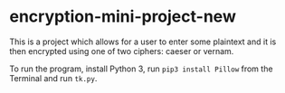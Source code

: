 # encryption-mini-project-new
 
This is a project which allows for a user to enter some plaintext and it is then encrypted using one of two ciphers: caeser or vernam.

To run the program, install Python 3, run ```pip3 install Pillow``` from the Terminal and run ```tk.py```.
